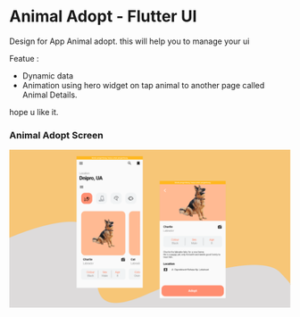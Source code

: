 # Animal Adopt - Flutter UI

Design for App Animal adopt. 
this will help you to manage your ui 

Featue : 
- Dynamic data
- Animation using hero widget on tap animal to another page called Animal Details.


hope u like it.


### Animal Adopt Screen

<!-- ![Preview](/gif.gif) -->

![App UI](/image.png)
